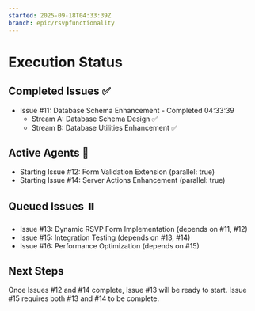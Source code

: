 ```yaml
---
started: 2025-09-18T04:33:39Z
branch: epic/rsvpfunctionality
---
```


# Execution Status

## Completed Issues ✅
- Issue #11: Database Schema Enhancement - Completed 04:33:39
  - Stream A: Database Schema Design ✅
  - Stream B: Database Utilities Enhancement ✅

## Active Agents 🚀
- Starting Issue #12: Form Validation Extension (parallel: true)
- Starting Issue #14: Server Actions Enhancement (parallel: true)

## Queued Issues ⏸️
- Issue #13: Dynamic RSVP Form Implementation (depends on #11, #12)
- Issue #15: Integration Testing (depends on #13, #14)  
- Issue #16: Performance Optimization (depends on #15)

## Next Steps
Once Issues #12 and #14 complete, Issue #13 will be ready to start.
Issue #15 requires both #13 and #14 to be complete.
